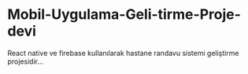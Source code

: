 # Mobil-Uygulama-Geli-tirme-Proje-devi

React native ve firebase kullanılarak hastane randavu sistemi geliştirme projesidir...
